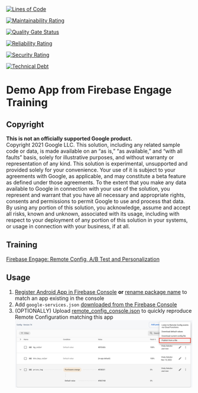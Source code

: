 [![Lines of Code](https://sonarqube-ybycjvaeoq-zf.a.run.app/api/project_badges/measure?project=Firebase-Engage&metric=ncloc&token=sqb_d15265938b1278ee1dd8909585e916edfa63b243)](https://sonarqube-ybycjvaeoq-zf.a.run.app/dashboard?id=Firebase-Engage)

[![Maintainability Rating](https://sonarqube-ybycjvaeoq-zf.a.run.app/api/project_badges/measure?project=Firebase-Engage&metric=sqale_rating&token=sqb_d15265938b1278ee1dd8909585e916edfa63b243)](https://sonarqube-ybycjvaeoq-zf.a.run.app/dashboard?id=Firebase-Engage)

[![Quality Gate Status](https://sonarqube-ybycjvaeoq-zf.a.run.app/api/project_badges/measure?project=Firebase-Engage&metric=alert_status&token=sqb_d15265938b1278ee1dd8909585e916edfa63b243)](https://sonarqube-ybycjvaeoq-zf.a.run.app/dashboard?id=Firebase-Engage)

[![Reliability Rating](https://sonarqube-ybycjvaeoq-zf.a.run.app/api/project_badges/measure?project=Firebase-Engage&metric=reliability_rating&token=sqb_d15265938b1278ee1dd8909585e916edfa63b243)](https://sonarqube-ybycjvaeoq-zf.a.run.app/dashboard?id=Firebase-Engage)

[![Security Rating](https://sonarqube-ybycjvaeoq-zf.a.run.app/api/project_badges/measure?project=Firebase-Engage&metric=security_rating&token=sqb_d15265938b1278ee1dd8909585e916edfa63b243)](https://sonarqube-ybycjvaeoq-zf.a.run.app/dashboard?id=Firebase-Engage)

[![Technical Debt](https://sonarqube-ybycjvaeoq-zf.a.run.app/api/project_badges/measure?project=Firebase-Engage&metric=sqale_index&token=sqb_d15265938b1278ee1dd8909585e916edfa63b243)](https://sonarqube-ybycjvaeoq-zf.a.run.app/dashboard?id=Firebase-Engage)

# Demo App from Firebase Engage Training

## Copyright

**This is not an officially supported Google product.**  
Copyright 2021 Google LLC. This solution, including any related sample code or data, is made available on an “as is,” “as available,” and “with all faults” basis, solely for illustrative purposes, and without warranty or representation of any kind. This solution is experimental, unsupported and provided solely for your convenience. Your use of it is subject to your agreements with Google, as applicable, and may constitute a beta feature as defined under those agreements. To the extent that you make any data available to Google in connection with your use of the solution, you represent and warrant that you have all necessary and appropriate rights, consents and permissions to permit Google to use and process that data. By using any portion of this solution, you acknowledge, assume and accept all risks, known and unknown, associated with its usage, including with respect to your deployment of any portion of this solution in your systems, or usage in connection with your business, if at all.

## Training
[Firebase Engage: Remote Config, A/B Test and Personalization](https://marketingplatformacademy.withgoogle.com/events/fireside-engage-remote-config-ab-test-personalisation-details?mkt_tok=OTE3LVpNTC05ODAAAAGIGX2AMYndUs2Rhh7VOBM76e4DPC-Qxc1r4A9JCZZ4SqDeLZYC72MrKwb3dPBLGXLp7ojB1AdbyOBg2ojqzTBae1TPEmzBRA6ia00w)
## Usage
1. [Register Android App in Firebase Console](https://firebase.google.com/docs/android/setup#create-firebase-project) **or** [rename package name](https://stackoverflow.com/questions/16804093/rename-package-in-android-studio) to match an app existing in the console  
2. Add `google-services.json` [downloaded from the Firebase Console](https://support.google.com/firebase/answer/7015592?hl=en#android&zippy=%2Cin-this-article)
3. (OPTIONALLY) Upload [remote_config_console.json](app/remote_config_console.json) to quickly reproduce Remote Configuration matching this app
![img.png](publish_config_from_file.png)
